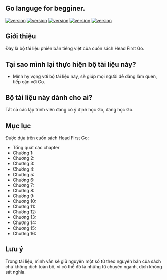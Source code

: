 ## Go languge for begginer.

[![version](https://img.shields.io/badge/repo%20status-active-brightgreen?style=flat-square)]()
[![version](https://img.shields.io/badge/version-0.0.1--release-blue?style=flat-square)]()
[![version](https://img.shields.io/badge/contributors-1-infomational?style=flat-square)]()
[![version](https://img.shields.io/badge/last%20change-03%2F05%2F2021-yellowgreen?style=flat-square)]()
[![version](https://img.shields.io/badge/document-Go-blue?style=flat-square&logo=Go)]()

## Giới thiệu

Đây là bộ tài liệu phiên bản tiếng việt của cuốn sách Head First Go.

## Tại sao mình lại thực hiện bộ tài liệu này?

- Mình hy vọng với bộ tài liệu này, sẽ giúp mọi người dễ dàng làm quen, tiếp cận với Go.

## Bộ tài liệu này dành cho ai?

Tất cả các lập trình viên đang có ý định học Go, đang học Go.

## Mục lục

Được dựa trên cuốn sách Head First Go:

- Tổng quát các chapter
- Chương 1:
- Chương 2:
- Chương 3:
- Chương 4:
- Chương 5:
- Chương 6:
- Chương 7:
- Chương 8:
- Chương 9:
- Chương 10:
- Chương 11:
- Chương 12:
- Chương 13:
- Chương 14:
- Chương 15:
- Chương 16:

## Lưu ý

Trong tài liệu, mình vẫn sẽ giữ nguyên một số từ theo nguyên bản của sách chứ không dịch toàn bộ, vì có thể đó là những từ chuyên ngành, dịch không sát nghĩa.
